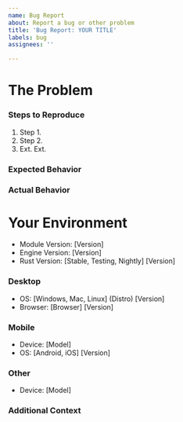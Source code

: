 ```yaml
---
name: Bug Report 
about: Report a bug or other problem 
title: 'Bug Report: YOUR TITLE'
labels: bug 
assignees: ''

---
```


# The Problem

<!-- Please provide a clear description of the bug. -->

### Steps to Reproduce

<!-- What did you do to trigger the bug? -->

1. Step 1.
2. Step 2.
3. Ext. Ext.

### Expected Behavior

<!-- What did you expect to happen? -->

### Actual Behavior

<!-- What actually happened? -->

# Your Environment

<!-- Information about your environment. Please fill out the relevant section(s) for your platform. -->

- Module Version: [Version]
- Engine Version: [Version]
- Rust Version: [Stable, Testing, Nightly] [Version]

### Desktop

- OS: [Windows, Mac, Linux] (Distro) [Version]
- Browser: [Browser] [Version]

### Mobile

- Device: [Model]
- OS: [Android, iOS] [Version]

### Other

- Device: [Model]

<!-- Please include any other needed information about the platform. -->

### Additional Context

<!-- Anything else we need to know? -->
